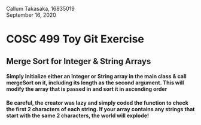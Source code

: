 Callum Takasaka, 16835019<br>
September 16, 2020

# COSC 499 Toy Git Exercise
## Merge Sort for Integer & String Arrays

#### Simply initialize either an Integer or String array in the main class & call mergeSort on it, including its length as the second argument. This will modify the array that is passed in and sort it in ascending order

#### Be careful, the creator was lazy and simply coded the function to check the first 2 characters of each string. If your array contains any strings that start with the same 2 characters, the world will explode!
